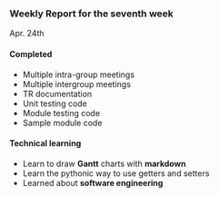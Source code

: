 ### Weekly Report for the seventh week

Apr. 24th

#### Completed
- Multiple intra-group meetings
- Multiple intergroup meetings
- TR documentation
- Unit testing code
- Module testing code
- Sample module code

#### Technical learning
- Learn to draw **Gantt** charts with **markdown**
- Learn the pythonic way to use getters and setters
- Learned about **software engineering**
